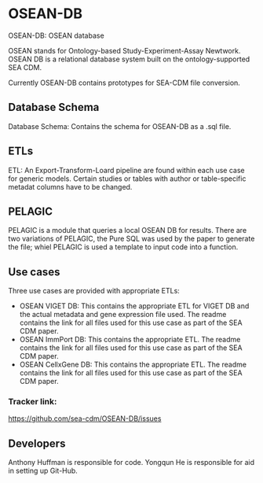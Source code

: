# OSEAN-DB
OSEAN-DB: OSEAN database

OSEAN stands for Ontology-based Study-Experiment-Assay Newtwork. OSEAN DB is a relational database system built on the ontology-supported SEA CDM.

Currently OSEAN-DB contains prototypes for SEA-CDM file conversion.

## Database Schema

Database Schema: Contains the schema for OSEAN-DB as a .sql file. 


## ETLs

ETL: An Export-Transform-Loard pipeline are found within each use case for generic models. Certain studies or tables with author or table-specific metadat columns have to be changed.

## PELAGIC 

PELAGIC is a module that queries a local OSEAN DB for results. There are two variations of PELAGIC, the Pure SQL was used by the paper to generate the file; whiel PELAGIC is used a template to input code into a function.


## Use cases  

Three use cases are provided with appropriate ETLs:
- OSEAN VIGET DB: This contains the appropriate ETL for VIGET DB and the actual metadata and gene expression file used. The readme contains the link for all files used for this use case as part of the SEA CDM paper.
- OSEAN ImmPort DB: This contains the appropriate ETL. The readme contains the link for all files used for this use case as part of the SEA CDM paper.
- OSEAN CellxGene DB: This contains the appropriate ETL. The readme contains the link for all files used for this use case as part of the SEA CDM paper.
  


### Tracker link:  
https://github.com/sea-cdm/OSEAN-DB/issues 


## Developers 

Anthony Huffman is responsible for code.
Yongqun He is responsible for aid in setting up Git-Hub.
